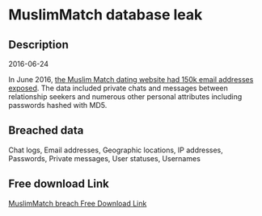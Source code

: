 # MuslimMatch database leak

## Description

2016-06-24

In June 2016, <a href="https://motherboard.vice.com/read/hacked-private-messages-from-dating-site-muslim-match" target="_blank" rel="noopener">the Muslim Match dating website had 150k email addresses exposed</a>. The data included private chats and messages between relationship seekers and numerous other personal attributes including passwords hashed with MD5.

## Breached data

Chat logs, Email addresses, Geographic locations, IP addresses, Passwords, Private messages, User statuses, Usernames

## Free download Link

[MuslimMatch breach Free Download Link](https://link-to.net/1229997/986.5784668676056/dynamic/?r=aHR0cHM6Ly93d3cubWVkaWFmaXJlLmNvbS92aWV3L1RZVjNXbDRaeFdaenBBcC9tdXNsaW1tYXRjaC5jb20vZmlsZQ==)